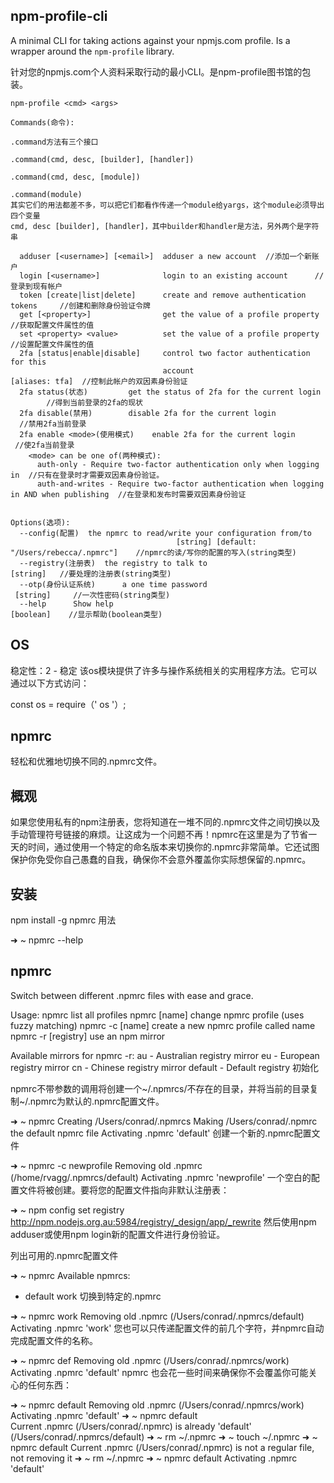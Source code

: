 npm-profile-cli
---------------

A minimal CLI for taking actions against your npmjs.com profile.  Is a
wrapper around the `npm-profile` library.

针对您的npmjs.com个人资料采取行动的最小CLI。是npm-profile图书馆的包装。

```
npm-profile <cmd> <args>

Commands(命令):

.command方法有三个接口

.command(cmd, desc, [builder], [handler])

.command(cmd, desc, [module])

.command(module)
其实它们的用法都差不多，可以把它们都看作传递一个module给yargs，这个module必须导出四个变量
cmd, desc [builder], [handler]，其中builder和handler是方法，另外两个是字符串

  adduser [<username>] [<email>]  adduser a new account  //添加一个新账户
  login [<username>]              login to an existing account      //登录到现有帐户
  token [create|list|delete]      create and remove authentication tokens     //创建和删除身份验证令牌       
  get [<property>]                get the value of a profile property       //获取配置文件属性的值
  set <property> <value>          set the value of a profile property       //设置配置文件属性的值
  2fa [status|enable|disable]     control two factor authentication for this   
                                  account                         [aliases: tfa]  //控制此帐户的双因素身份验证
  2fa status(状态)         get the status of 2fa for the current login         //得到当前登录的2fa的现状
  2fa disable(禁用)        disable 2fa for the current login             //禁用2fa当前登录
  2fa enable <mode>(使用模式)    enable 2fa for the current login        //使2fa当前登录 
    <mode> can be one of(两种模式):
      auth-only - Require two-factor authentication only when logging in  //只有在登录时才需要双因素身份验证。
      auth-and-writes - Require two-factor authentication when logging in AND when publishing  //在登录和发布时需要双因素身份验证


Options(选项):
  --config(配置)  the npmrc to read/write your configuration from/to              
                                     [string] [default: "/Users/rebecca/.npmrc"]    //npmrc的读/写你的配置的写入(string类型)
  --registry(注册表)  the registry to talk to                            [string]   //要处理的注册表(string类型)
  --otp(身份认证系统)      a one time password                          [string]     //一次性密码(string类型)
  --help      Show help                                                [boolean]    //显示帮助(boolean类型)
```

OS
---------------

稳定性：2 - 稳定
该os模块提供了许多与操作系统相关的实用程序方法。它可以通过以下方式访问：

const  os  =  require（' os '）;

npmrc
---------------
轻松和优雅地切换不同的.npmrc文件。

概观
---------------
如果您使用私有的npm注册表，您将知道在一堆不同的.npmrc文件之间切换以及手动管理符号链接的麻烦。让这成为一个问题不再！npmrc在这里是为了节省一天的时间，通过使用一个特定的命名版本来切换你的.npmrc非常简单。它还试图保护你免受你自己愚蠢的自我，确保你不会意外覆盖你实际想保留的.npmrc。

安装
---------------
npm install -g npmrc
用法

➜  ~  npmrc --help

npmrc
---------------
  Switch between different .npmrc files with ease and grace.

Usage:
  npmrc                 list all profiles
  npmrc [name]          change npmrc profile (uses fuzzy matching)
  npmrc -c [name]       create a new npmrc profile called name
  npmrc -r [registry]   use an npm mirror

Available mirrors for npmrc -r:
  au      - Australian registry mirror
  eu      - European registry mirror
  cn      - Chinese registry mirror
  default - Default registry
初始化

npmrc不带参数的调用将创建一个~/.npmrcs/不存在的目录，并将当前的目录复制~/.npmrc为默认的.npmrc配置文件。

➜  ~  npmrc
Creating /Users/conrad/.npmrcs
Making /Users/conrad/.npmrc the default npmrc file
Activating .npmrc 'default'
创建一个新的.npmrc配置文件

➜  ~  npmrc -c newprofile
Removing old .npmrc (/home/rvagg/.npmrcs/default)
Activating .npmrc 'newprofile'
一个空白的配置文件将被创建。要将您的配置文件指向非默认注册表：

➜  ~  npm config set registry http://npm.nodejs.org.au:5984/registry/_design/app/_rewrite
然后使用npm adduser或使用npm login新的配置文件进行身份验证。

列出可用的.npmrc配置文件

➜  ~  npmrc 
Available npmrcs:
    
* default
  work
切换到特定的.npmrc

➜  ~  npmrc work
Removing old .npmrc (/Users/conrad/.npmrcs/default)
Activating .npmrc 'work'
您也可以只传递配置文件的前几个字符，并npmrc自动完成配置文件的名称。

➜  ~  npmrc def
Removing old .npmrc (/Users/conrad/.npmrcs/work)
Activating .npmrc 'default'
npmrc <name> 也会花一些时间来确保你不会覆盖你可能关心的任何东西：

➜  ~  npmrc default
Removing old .npmrc (/Users/conrad/.npmrcs/work)
Activating .npmrc 'default'
➜  ~  npmrc default  
Current .npmrc (/Users/conrad/.npmrc) is already 'default' (/Users/conrad/.npmrcs/default)
➜  ~  rm ~/.npmrc
➜  ~  touch ~/.npmrc
➜  ~  npmrc default
Current .npmrc (/Users/conrad/.npmrc) is not a regular file, not removing it
➜  ~  rm ~/.npmrc
➜  ~  npmrc default
Activating .npmrc 'default'
